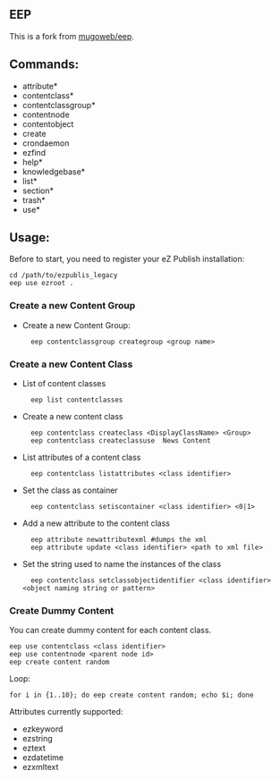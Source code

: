 EEP
---
This is a fork from [mugoweb/eep](https://github.com/mugoweb/eep).

## Commands:

* attribute*
* contentclass*
* contentclassgroup*
* contentnode
* contentobject
* create
* crondaemon
* ezfind
* help*
* knowledgebase*
* list*
* section*
* trash*
* use*


## Usage:

Before to start, you need to register your eZ Publish installation:

    cd /path/to/ezpublis_legacy
    eep use ezroot .
    
### Create a new Content Group

* Create a new Content Group:

		eep contentclassgroup creategroup <group name>


### Create a new Content Class

* List of content classes

		eep list contentclasses
	
* Create a new content class

		eep contentclass createclass <DisplayClassName> <Group>
		eep contentclass createclassuse  News Content

* List attributes of a content class

		eep contentclass listattributes <class identifier>

* Set the class as container 

		eep contentclass setiscontainer <class identifier> <0|1>

* Add a new attribute to the content class

		eep attribute newattributexml #dumps the xml
		eep attribute update <class identifier> <path to xml file>

* Set the string used to name the instances of the class

		eep contentclass setclassobjectidentifier <class identifier> <object naming string or pattern>

### Create Dummy Content

You can create dummy content for each content class. 

	eep use contentclass <class identifier>
	eep use contentnode <parent node id>
	eep create content random

Loop: 

	for i in {1..10}; do eep create content random; echo $i; done

Attributes currently supported:

* ezkeyword
* ezstring
* eztext
* ezdatetime
* ezxmltext
